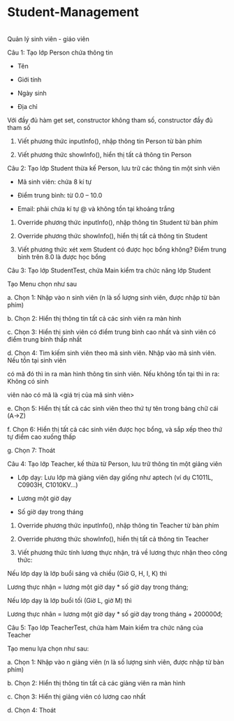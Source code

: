 <h1>Student-Management</h1>
</br>Quản lý sinh viên - giáo viên

Câu 1:
Tạo lớp Person chứa thông tin

- Tên

- Giới tính

- Ngày sinh

- Địa chỉ

Với đầy đủ hàm get set, constructor không tham số, constructor đầy đủ tham số

1. Viết phương thức inputInfo(), nhập thông tin Person từ bàn phím

2. Viết phương thức showInfo(), hiển thị tất cả thông tin Person

Câu 2:
Tạo lớp Student thừa kế Person, lưu trữ các thông tin một sinh viên

- Mã sinh viên: chứa 8 kí tự

- Điểm trung bình: từ 0.0 – 10.0

- Email: phải chứa kí tự @ và không tồn tại khoảng trắng

1. Override phương thức inputInfo(), nhập thông tin Student từ bàn phím

2. Override phương thức showInfo(), hiển thị tất cả thông tin Student

3. Viết phương thức xét xem Student có được học bổng không? Điểm trung bình trên 8.0 là được học bổng

Câu 3:
Tạo lớp StudentTest, chứa Main kiểm tra chức năng lớp Student

Tạo Menu chọn như sau

a. Chọn 1: Nhập vào n sinh viên (n là số lượng sinh viên, được nhập từ bàn phím)

b. Chọn 2: Hiển thị thông tin tất cả các sinh viên ra màn hình

c. Chọn 3: Hiển thị sinh viên có điểm trung bình cao nhất và sinh viên có điểm trung bình thấp nhất

d. Chọn 4: Tìm kiếm sinh viên theo mã sinh viên. Nhập vào mã sinh viên. Nếu tồn tại sinh viên

có mã đó thì in ra màn hình thông tin sinh viên. Nếu không tồn tại thì in ra: Không có sinh

viên nào có mã là <giá trị của mã sinh viên>

e. Chọn 5: Hiển thị tất cả các sinh viên theo thứ tự tên trong bảng chữ cái (A->Z)

f. Chọn 6: Hiển thị tất cả các sinh viên được học bổng, và sắp xếp theo thứ tự điểm cao xuống thấp

g. Chọn 7: Thoát

Câu 4:
Tạo lớp Teacher, kế thừa từ Person, lưu trữ thông tin một giảng viên

- Lớp dạy: Lưu lớp mà giảng viên dạy giống như aptech (ví dụ C1011L, C0903H, C1010KV…)

- Lương một giờ dạy

- Số giờ dạy trong tháng

1. Override phương thức inputInfo(), nhập thông tin Teacher từ bàn phím

2. Override phương thức showInfo(), hiển thị tất cả thông tin Teacher

3. Viết phương thức tính lương thực nhận, trả về lương thực nhận theo công thức:

Nếu lớp dạy là lớp buổi sáng và chiều (Giờ G, H, I, K) thì

Lương thực nhận = lương một giờ dạy * số giờ dạy trong tháng;

Nếu lớp dạy là lớp buổi tối (Giờ L, giờ M) thì

Lương thực nhân = lương một giờ dạy * số giờ dạy trong tháng + 200000đ;

Câu 5:
Tạo lớp TeacherTest, chứa hàm Main kiểm tra chức năng của Teacher

Tạo menu lựa chọn như sau:

a. Chọn 1: Nhập vào n giảng viên (n là số lượng sinh viên, được nhập từ bàn phím)

b. Chọn 2: Hiển thị thông tin tất cả các giảng viên ra màn hình

c. Chọn 3: Hiển thị giảng viên có lương cao nhất

d. Chọn 4: Thoát
